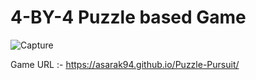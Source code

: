 # 4-BY-4 Puzzle based Game


![Capture](https://github.com/Asarak94/Puzzle-Pursuit/assets/121646424/ac039acb-d58d-4b65-80fb-17c95bf5e38c)

Game URL :- https://asarak94.github.io/Puzzle-Pursuit/
